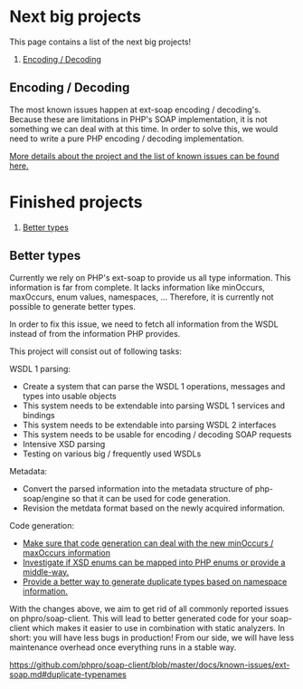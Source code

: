 # Next big projects

This page contains a list of the next big projects!

1. [Encoding / Decoding](#encoding)


## Encoding / Decoding

The most known issues happen at ext-soap encoding / decoding's.
Because these are limitations in PHP's SOAP implementation, it is not something we can deal with at this time.
In order to solve this, we would need to write a pure PHP encoding / decoding implementation.

[More details about the project and the list of known issues can be found here.](https://github.com/phpro/soap-client/issues/485)


# Finished projects

1. [Better types](#better-types)

## Better types

Currently we rely on PHP's ext-soap to provide us all type information. This information is far from complete.
It lacks information like minOccurs, maxOccurs, enum values, namespaces, ...
Therefore, it is currently not possible to generate better types.

In order to fix this issue, we need to fetch all information from the WSDL instead of from the information PHP provides.

This project will consist out of following tasks:


WSDL 1 parsing:

* Create a system that can parse the WSDL 1 operations, messages and types into usable objects
* This system needs to be extendable into parsing WSDL 1 services and bindings
* This system needs to be extendable into parsing WSDL 2 interfaces
* This system needs to be usable for encoding / decoding SOAP requests
* Intensive XSD parsing
* Testing on various big / frequently used WSDLs


Metadata:

* Convert the parsed information into the metadata structure of php-soap/engine so that it can be used for code generation.
* Revision the metdata format based on the newly acquired information.


Code generation:

* [Make sure that code generation can deal with the new minOccurs / maxOccurs information](https://github.com/phpro/soap-client/blob/master/docs/known-issues/ext-soap.md#occurs)
* [Investigate if XSD enums can be mapped into PHP enums or provide a middle-way.](https://github.com/phpro/soap-client/blob/master/docs/known-issues/ext-soap.md#enumerations)
* [Provide a better way to generate duplicate types based on namespace information.](https://github.com/phpro/soap-client/blob/master/docs/known-issues/ext-soap.md#duplicate-typenames)


With the changes above, we aim to get rid of all commonly reported issues on phpro/soap-client.
This will lead to better generated code for your soap-client which makes it easier to use in combination with static analyzers. In short: you will have less bugs in production! From our side, we will have less maintenance overhead once everything runs in a stable way.

https://github.com/phpro/soap-client/blob/master/docs/known-issues/ext-soap.md#duplicate-typenames




